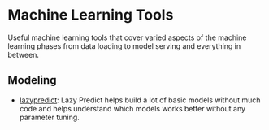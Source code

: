 # Machine Learning Tools

Useful machine learning tools that cover varied aspects of the machine learning phases from data loading to model serving and everything in between.

## Modeling

- [lazypredict](https://github.com/shankarpandala/lazypredict): Lazy Predict helps build a lot of basic models without much code and helps understand which models works better without any parameter tuning.
